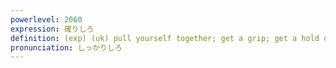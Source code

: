 ```yaml
---
powerlevel: 2060
expression: 確りしろ
definition: (exp) (uk) pull yourself together; get a grip; get a hold of yourself; come on
pronunciation: しっかりしろ
---
```

